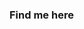 ### Find me here

  <a href="https://t.me/pratyakshm">
     <img align="left"| Telegram" width="48px" src="https://github.com/Pulkit077/Pulkit077/blob/master/icons8-telegram-$  </a>
